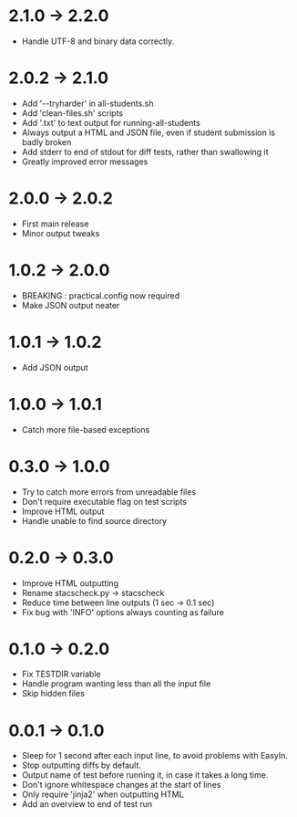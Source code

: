 2.1.0 -> 2.2.0
==============

* Handle UTF-8 and binary data correctly.

2.0.2 -> 2.1.0
==============

* Add '--tryharder' in all-students.sh
* Add 'clean-files.sh' scripts
* Add '.txt' to text output for running-all-students
* Always output a HTML and JSON file, even if student submission is badly broken
* Add stderr to end of stdout for diff tests, rather than swallowing it
* Greatly improved error messages

2.0.0 -> 2.0.2
==============

* First main release
* Minor output tweaks

1.0.2 -> 2.0.0
==============
* BREAKING : practical.config now required
* Make JSON output neater

1.0.1 -> 1.0.2
==============
* Add JSON output

1.0.0 -> 1.0.1
==============

* Catch more file-based exceptions

0.3.0 -> 1.0.0
==============

* Try to catch more errors from unreadable files
* Don't require executable flag on test scripts
* Improve HTML output
* Handle unable to find source directory


0.2.0 -> 0.3.0
==============

* Improve HTML outputting
* Rename stacscheck.py -> stacscheck
* Reduce time between line outputs (1 sec -> 0.1 sec)
* Fix bug with 'INFO' options always counting as failure


0.1.0 -> 0.2.0
==============

* Fix TESTDIR variable
* Handle program wanting less than all the input file
* Skip hidden files


0.0.1 -> 0.1.0
==============

* Sleep for 1 second after each input line, to avoid problems with EasyIn.
* Stop outputting diffs by default.
* Output name of test before running it, in case it takes a long time.
* Don't ignore whitespace changes at the start of lines
* Only require 'jinja2' when outputting HTML
* Add an overview to end of test run
